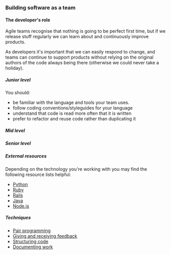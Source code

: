 ### Building software as a team

#### The developer's role
Agile teams recognise that nothing is going to be perfect first time, but if we
release stuff regularly we can learn about and continuously improve products.

As developers it's important that we can easily respond to change, and teams can
continue to support products without relying on the original authors of the code
always being there (otherwise we could never take a holiday).

##### Junior level

You should:

- be familiar with the language and tools your team uses.
- follow coding conventions/styleguides for your language
- understand that code is read more often that it is written
- prefer to refactor and reuse code rather than duplicating it

##### Mid level

##### Senior level


##### External resources

Depending on the technology you're working with you may find the following resource lists helpful:

- [Python](/resources/languages/python.html)
- [Ruby](/resources/languages/ruby.html)
- [Rails](/resources/frameworks/rails.html)
- [Java](/resources/languages/java.html)
- [Node.js](/resources/frameworks/nodejs.html)

##### Techniques

- [Pair programming](/resources/pair-programming.html)
- [Giving and receiving feedback](/resources/giving-and-receiving-feedback.html)
- [Structuring code](/resources/structuring-code.html)
- [Documenting work](/resources/documentation.html)
